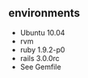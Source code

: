 environments
--------------------

* Ubuntu 10.04
* rvm
* ruby 1.9.2-p0
* rails 3.0.0rc
* See Gemfile
